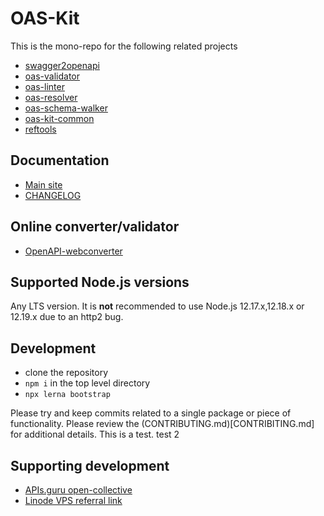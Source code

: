 # OAS-Kit

This is the mono-repo for the following related projects

* [swagger2openapi](packages/swagger2openapi/README.md)
* [oas-validator](packages/oas-validator/README.md)
* [oas-linter](packages/oas-linter/README.md)
* [oas-resolver](packages/oas-resolver/README.md)
* [oas-schema-walker](packages/oas-schema-walker/README.md)
* [oas-kit-common](packages/oas-kit-common/README.md)
* [reftools](packages/reftools/README.md)

## Documentation

* [Main site](https://mermade.github.io/oas-kit)
* [CHANGELOG](https://github.com/Mermade/oas-kit/blob/master/CHANGELOG.md#change-log)

## Online converter/validator

* [OpenAPI-webconverter](https://mermade.org.uk/openapi-converter)

## Supported Node.js versions

Any LTS version. It is **not** recommended to use Node.js 12.17.x,12.18.x or 12.19.x due to an http2 bug.

## Development

* clone the repository
* `npm i` in the top level directory
* `npx lerna bootstrap`

Please try and keep commits related to a single package or piece of functionality. Please review the
(CONTRIBUTING.md)[CONTRIBITING.md] for additional details. This is a test. test 2

## Supporting development

* [APIs.guru open-collective](https://opencollective.com/openapi-directory)
* [Linode VPS referral link](https://www.linode.com/?r=5734be467cc501b23267cf66d451bc339042ddfa)
